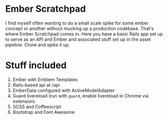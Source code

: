 # Ember Scratchpad

I find myself often wanting to do a small scale spike for some ember concept or another without mucking up a production codebase. That's where Ember Scratchpad comes in. Here you have a basic Rails app set up to serve as an API and Ember and associated stuff set up in the asset pipeline. Clone and spike it up.

# Stuff included

1. Ember with Emblem Templates
2. Rails-based api at /api
3. EmberData configured with ActiveModelAdapter
4. Guard livereload (run with `guard`, enable livereload in Chrome via extension)
5. SCSS and Coffeescript
6. Bootstrap and Font Awesome
